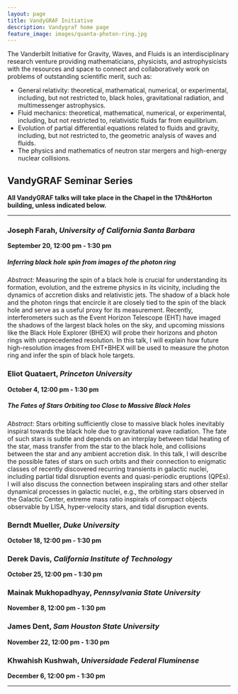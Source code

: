 ```yaml
---
layout: page
title: VandyGRAF Initiative 
description: Vandygraf home page 
feature_image: images/quanta-photon-ring.jpg
---
```


 The Vanderbilt Initiative  for Gravity, Waves, and Fluids is an interdisciplinary research venture  providing mathematicians, physicists, and astrophysicists with the resources and space to connect and collaboratively work on problems of outstanding scientific merit, such as:

+ General relativity: theoretical, mathematical, numerical, or experimental, including, but not restricted to, black holes, gravitational radiation, and multimessenger astrophysics.
+ Fluid mechanics: theoretical, mathematical, numerical, or experimental, including, but not restricted to, relativistic fluids far from equilibrium.
+ Evolution of partial differential equations related to fluids and gravity, including, but not restricted to, the geometric analysis of waves and fluids.
+ The physics and mathematics of neutron star mergers and high-energy nuclear collisions.

## VandyGRAF Seminar Series

**All VandyGRAF talks will take place in the Chapel in the 17th&Horton building, unless indicated below.**

<hr>

### Joseph Farah, *University of California Santa Barbara*
**September 20, 12:00 pm - 1:30 pm**
##### Inferring black hole spin from images of the photon ring
*Abstract:* Measuring the spin of a black hole is crucial for understanding its formation, evolution, and the extreme physics in its vicinity, including the dynamics of accretion disks and relativistic jets. The shadow of a black hole and the photon rings that encircle it are closely tied to the spin of the black hole and serve as a useful proxy for its measurement. Recently, interferometers such as the Event Horizon Telescope (EHT) have imaged the shadows of the largest black holes on the sky, and upcoming missions like the Black Hole Explorer (BHEX) will probe their horizons and photon rings with unprecedented resolution. In this talk, I will explain how future high-resolution images from EHT+BHEX will be used to measure the photon ring and infer the spin of black hole targets.

### Eliot Quataert, *Princeton University*
**October 4, 12:00 pm - 1:30 pm**
##### The Fates of Stars Orbiting too Close to Massive Black Holes
*Abstract:* Stars orbiting sufficiently close to massive black holes inevitably inspiral towards the black hole due to gravitational wave radiation. The fate of such stars is subtle and depends on an interplay between tidal heating of the star, mass transfer from the star to the black hole, and collisions between the star and any ambient accretion disk. In this talk, I will describe the possible fates of stars on such orbits and their connection to enigmatic classes of recently discovered recurring transients in galactic nuclei, including partial tidal disruption events and quasi-periodic eruptions (QPEs).  I will also discuss the connection between inspiraling stars and other stellar dynamical processes in galactic nuclei, e.g., the orbiting stars observed in the Galactic Center, extreme mass ratio inspirals of compact objects observable by LISA, hyper-velocity stars, and tidal disruption events.

### Berndt Mueller, *Duke University*
**October 18, 12:00 pm - 1:30 pm**

### Derek Davis, *California Institute of Technology*
**October 25, 12:00 pm - 1:30 pm**

### Mainak Mukhopadhyay, *Pennsylvania State University*
**November 8, 12:00 pm - 1:30 pm**

### James Dent, *Sam Houston State University*
**November 22, 12:00 pm - 1:30 pm**

### Khwahish Kushwah, *Universidade Federal Fluminense*
**December 6, 12:00 pm - 1:30 pm**

<hr>

